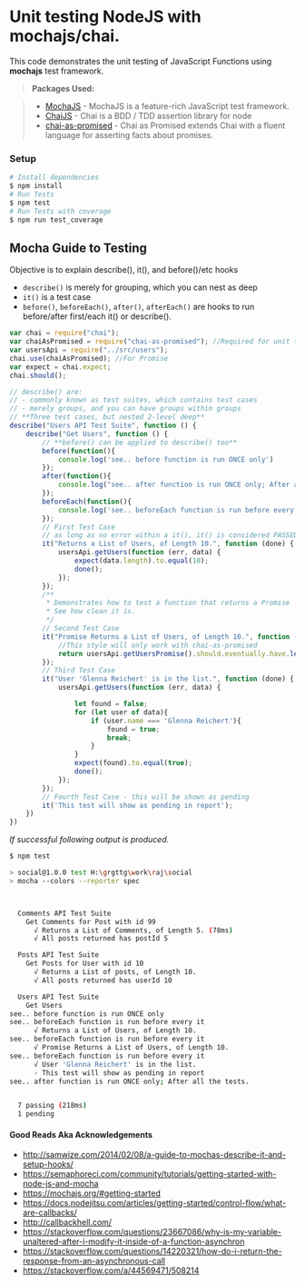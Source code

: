 # Unit testing NodeJS with mochajs/chai.

This code demonstrates the unit testing of JavaScript Functions using **mochajs** test framework. 

> **Packages Used:**

> - [MochaJS](https://mochajs.org/) - MochaJS is a feature-rich JavaScript test framework.
> - [ChaiJS](http://chaijs.com/) - Chai is a BDD / TDD assertion library for node
> - [chai-as-promised](https://github.com/domenic/chai-as-promised) - Chai as Promised extends Chai with a fluent language for asserting facts about promises.

### Setup
```sh
# Install dependencies
$ npm install
# Run Tests
$ npm test
# Run Tests with coverage
$ npm run test_coverage
```

## Mocha Guide to Testing
Objective is to explain describe(), it(), and before()/etc hooks

 - `describe()` is merely for grouping, which you can nest as deep
 - `it()` is a test case
 - `before()`, `beforeEach()`, `after()`, `afterEach()` are hooks to run before/after first/each it() or describe().

```js
var chai = require("chai");
var chaiAsPromised = require("chai-as-promised"); //Required for unit testing functions that returns a Promise
var usersApi = require("../src/users");
chai.use(chaiAsPromised); //For Promise
var expect = chai.expect;
chai.should();

// describe() are:
// - commonly known as test suites, which contains test cases
// - merely groups, and you can have groups within groups
// **Three test cases, but nested 2-level deep**
describe("Users API Test Suite", function () {
    describe("Get Users", function () {
        // **before() can be applied to describe() too**
        before(function(){
            console.log('see.. before function is run ONCE only')
        });
        after(function(){
            console.log("see.. after function is run ONCE only; After all the tests. ")
        });
        beforeEach(function(){
            console.log('see.. beforeEach function is run before every it')
        });
        // First Test Case
        // as long as no error within a it(), it() is considered PASSED
        it("Returns a List of Users, of Length 10.", function (done) {
            usersApi.getUsers(function (err, data) {
                expect(data.length).to.equal(10);
                done();
            });
        });
        /**
         * Demonstrates how to test a function that returns a Promise
         * See how clean it is.
         */
        // Second Test Case
        it("Promise Returns a List of Users, of Length 10.", function () {
            //This style will only work with chai-as-promised
            return usersApi.getUsersPromise().should.eventually.have.length(10);
        });
        // Third Test Case
        it("User 'Glenna Reichert' is in the list.", function (done) {
            usersApi.getUsers(function (err, data) {

                let found = false;
                for (let user of data){
                    if (user.name === 'Glenna Reichert'){
                        found = true;
                        break;
                    }
                }
                expect(found).to.equal(true);
                done();
            });
        });
        // Fourth Test Case - this will be shown as pending
        it('This test will show as pending in report');
    })
})
```
*If successful following output is produced.*

```sh
$ npm test

> social@1.0.0 test H:\grgttg\work\raj\social
> mocha --colors --reporter spec



  Comments API Test Suite
    Get Comments for Post with id 99
      √ Returns a List of Comments, of Length 5. (78ms)
      √ All posts returned has postId 5

  Posts API Test Suite
    Get Posts for User with id 10
      √ Returns a List of posts, of Length 10.
      √ All posts returned has userId 10

  Users API Test Suite
    Get Users
see.. before function is run ONCE only
see.. beforeEach function is run before every it
      √ Returns a List of Users, of Length 10.
see.. beforeEach function is run before every it
      √ Promise Returns a List of Users, of Length 10.
see.. beforeEach function is run before every it
      √ User 'Glenna Reichert' is in the list.
      - This test will show as pending in report
see.. after function is run ONCE only; After all the tests.


  7 passing (218ms)
  1 pending

```

#### Good Reads Aka Acknowledgements
- http://samwize.com/2014/02/08/a-guide-to-mochas-describe-it-and-setup-hooks/
- https://semaphoreci.com/community/tutorials/getting-started-with-node-js-and-mocha
- https://mochajs.org/#getting-started
- https://docs.nodejitsu.com/articles/getting-started/control-flow/what-are-callbacks/
- http://callbackhell.com/
- https://stackoverflow.com/questions/23667086/why-is-my-variable-unaltered-after-i-modify-it-inside-of-a-function-asynchron
- https://stackoverflow.com/questions/14220321/how-do-i-return-the-response-from-an-asynchronous-call
- https://stackoverflow.com/a/44569471/508214
